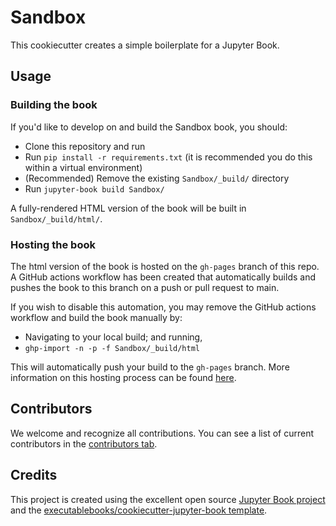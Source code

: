 # Sandbox

This cookiecutter creates a simple boilerplate for a Jupyter Book.

## Usage

### Building the book

If you'd like to develop on and build the Sandbox book, you should:

- Clone this repository and run
- Run `pip install -r requirements.txt` (it is recommended you do this within a virtual environment)
- (Recommended) Remove the existing `Sandbox/_build/` directory
- Run `jupyter-book build Sandbox/`

A fully-rendered HTML version of the book will be built in `Sandbox/_build/html/`.

### Hosting the book

The html version of the book is hosted on the `gh-pages` branch of this repo. A GitHub actions workflow has been created that automatically builds and pushes the book to this branch on a push or pull request to main.

If you wish to disable this automation, you may remove the GitHub actions workflow and build the book manually by:

- Navigating to your local build; and running,
- `ghp-import -n -p -f Sandbox/_build/html`

This will automatically push your build to the `gh-pages` branch. More information on this hosting process can be found [here](https://jupyterbook.org/publish/gh-pages.html#manually-host-your-book-with-github-pages).

## Contributors

We welcome and recognize all contributions. You can see a list of current contributors in the [contributors tab](https://github.com/ACDguide/sandbox/graphs/contributors).

## Credits

This project is created using the excellent open source [Jupyter Book project](https://jupyterbook.org/) and the [executablebooks/cookiecutter-jupyter-book template](https://github.com/executablebooks/cookiecutter-jupyter-book).

